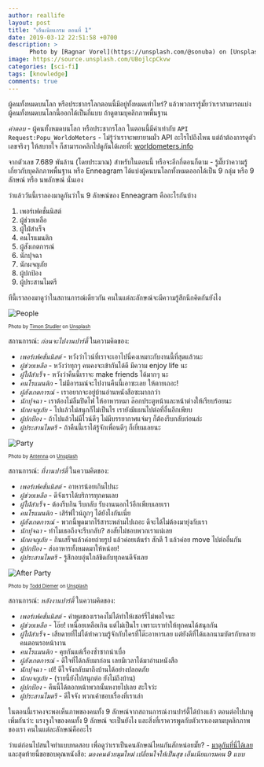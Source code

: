 ```yaml
---
author: reallife
layout: post
title: "เอ็นเนียแกรม ตอนที่ 1"
date: 2019-03-12 22:51:58 +0700
description: >
      Photo by [Ragnar Vorel](https://unsplash.com/@sonuba) on [Unsplash](https://unsplash.com/)
image: https://source.unsplash.com/UBojlcpCkvw
categories: [sci-fi]
tags: [knowledge]
comments: true
---
```

ผู้คนทั้งหมดบนโลก หรือประชากรโลกตอนนี้มีอยู่ทั้งหมดเท่าไหร่? แล้วพวกเรารู้มั๊ยว่าเราสามารถแบ่งผู้คนทั้งหมดบนโลกนี้ออกได้เป็นกี่แบบ ถ้าดูตามบุคลิกภาพพื้นฐาน

*คำตอบ* - ผู้คนทั้งหมดบนโลก หรือประชากรโลก ในตอนนี้มีค่าเท่ากับ `API Request:Popu_WorldoMeters` - ไม่รู้ว่าเราจะพยายามมั่ว API อะไรไปถึงไหน แต่ถ้าต้องการดูตัวเลขจริงๆ ให้สบายใจ ก็สามารถคลิกไปดูกันได้เลยที่:  [worldometers.info](http://www.worldometers.info/world-population/)

จากตัวเลข 7.689 พันล้าน (โดยประมาณ) สำหรับในตอนนี้ หรือจะอีกกี่ตอนก็ตาม - รู้มั๊ยว่าความรู้เกี่ยวกับบุคลิกภาพพื้นฐาน หรือ Enneagram ได้แบ่งผู้คนบนโลกทั้งหมดออกได้เป็น 9 กลุ่ม หรือ 9 ลักษณ์ หรือ นพลักษณ์ นั่นเอง

ว่าแล้ววันนี้เราลองมาดูกันว่าใน 9 ลักษณ์ของ Enneagram คืออะไรกันบ้าง
1. เพอร์เฟคชั่นนิสต์
2. ผู้ช่วยเหลือ
3. ผู้ใฝ่สำเร็จ
4. คนโรแมนติก
5. ผู้สังเกตการณ์
6. นักปุจฉา
7. นักผจญภัย
8. ผู้ปกป้อง
9. ผู้ประสานไมตรี

ทีนี้เราลองมาดูว่าในสถานการณ์เดียวกัน คนในแต่ละลักษณ์จะมีความรู้สึกนึกคิดกันยังไง


![People](https://source.unsplash.com/ABGaVhJxwDQ/400x267)

<sup><sub>Photo by [Timon Studler](https://unsplash.com/@derstudi) on [Unsplash](https://unsplash.com/)</sub></sup>

สถานการณ์: *ก่อนจะไปงานปาร์ตี้* ในความคิดของ:
- *เพอร์เฟคชั่นนิสต์* - หวังว่าไวน์ที่เราจะเอาไปนี่คงเหมาะกับงานนี้ที่สุดแล้วนะ
- *ผู้ช่วยเหลือ* - หวังว่าทุกๆ คนคงจะเข้ากันได้ดี มีความ enjoy life นะ
- *ผู้ใฝ่สำเร็จ* - หวังว่าคืนนี้เราจะ make friends ได้มากๆ นะ
- *คนโรแมนติก* - ไม่มีอารมณ์จะไปงานคืนนี้เอาซะเลย ให้ตายเถอะ!
- *ผู้สังเกตการณ์* - เราอยากจะอยู่บ้านอ่านหนังสือซะมากกว่า
- *นักปุจฉา* - เราต้องไม่ลืมปิดไฟ ให้อาหารหมา ล๊อกประตูหน้าและหน้าต่างให้เรียบร้อยนะ
- *นักผจญภัย* - ไปแล้วไม่สนุกก็ไม่เป็นไร เรายังมีแผนไปต่อที่อื่นอีกเพียบ
- *ผู้ปกป้อง* - ถ้าไปแล้วไม่มีไวน์ดีๆ ไม่มีบรรยากาศแจ่มๆ ก็ต้องรีบกลับก่อนล่ะ
- *ผู้ประสานไมตรี* - ถ้าคืนนี้เราได้รู้จักเพื่อนดีๆ ก็เยี่ยมเลยนะ

![Party](https://source.unsplash.com/ZDN-G1xBWHY/400x267)

<sup><sub>Photo by [Antenna](https://unsplash.com/@antenna) on [Unsplash](https://unsplash.com/)</sub></sup>

สถานการณ์: *ที่งานปาร์ตี้* ในความคิดของ:
- *เพอร์เฟคชั่นนิสต์* - อาหารน้อยเกินไปนะ
- *ผู้ช่วยเหลือ* - ดีจังเราได้บริการทุกคนเลย
- *ผู้ใฝ่สำเร็จ* - ต้องรีบกิน รีบกลับ รับงานนอกไว้อีกเพียบเลยเรา
- *คนโรแมนติก* - เสิร์ฟไวน์ถูกๆ ได้ยังไงกันเนี่ย
- *ผู้สังเกตการณ์* - พวกนี้พูดมากไร้สาระพล่ามไปเถอะ ดีจะได้ไม่ต้องมายุ่งกับเรา
- *นักปุจฉา* - ทำไมเธอถึงจะรีบกลับ? สงสัยไม่ชอบพวกเราแน่เลย
- *นักผจญภัย* - กินเสร็จแล้วค่อยถ่ายรูป แล้วค่อยเต้นรำ สักตี 1 แล้วค่อย move ไปต่ออื่นกัน
- *ผู้ปกป้อง* - ส่งอาหารทั้งหมดมาให้หน่อย!
- *ผู้ประสานไมตรี* - รู้สึกอบอุ่นใกล้ชิดกับทุกคนดีจังเลย

![After Party](https://source.unsplash.com/SEFR62Upnqw/400x253)

<sup><sub>Photo by [Todd Diemer](https://unsplash.com/@todd_diemer) on [Unsplash](https://unsplash.com/)</sub></sup>

สถานการณ์: *หลังงานปาร์ตี้* ในความคิดของ:
- *เพอร์เฟคชั่นนิสต์* - คำพูดของเราคงไม่ได้ทำให้เชอร์รี่ไม่พอใจนะ
- *ผู้ช่วยเหลือ* - โอ๊ย! เหนื่อยเหลือเกิน แต่ไม่เป็นไร เพราะเราทำให้ทุกคนได้สนุกกัน
- *ผู้ใฝ่สำเร็จ* - เสียดายที่ไม่ได้ทำความรู้จักกับใครที่โต๊ะอาหารเลย แต่ยังดีที่ได้แลกนามบัตรกับหลายคนตอนรอหน้างาน
- *คนโรแมนติก* - คุยกันแต่เรื่องซ้ำซากน่าเบื่อ
- *ผู้สังเกตการณ์* - ดีใจที่ได้กลับมาก่อน เลยมีเวลาได้มาอ่านหนังสือ
- *นักปุจฉา* - เย้! ดีใจจังกลับมาถึงบ้านได้อย่างปลอดภัย
- *นักผจญภัย* - (รายนี้ยังไปสนุกต่อ ยังไม่ถึงบ้าน)
- *ผู้ปกป้อง* - คืนนี้ได้ตอกหน้าพวกนั้นหงายไปเลย สะใจว่ะ
- *ผู้ประสานไมตรี* - ดีใจจัง พวกเค้าชอบเรื่องที่เราเล่า

ในตอนนี้เราคงจะพอเห็นภาพของคนทั้ง 9 ลักษณ์จากสถานการณ์งานปาร์ตี้ได้บ้างแล้ว ตอนต่อไปมาดูเพิ่มกันว่า: แรงจูงใจของคนทั้ง 9 ลักษณ์ จะเป็นยังไง และสิ่งที่เราควรพูดกับตัวเราเองตามบุคลิกภาพของเรา คนในแต่ละลักษณ์คืออะไร

ว่าแต่ก่อนไปสนใจทำแบบทดสอบ เพื่อดูว่าเราเป็นคนลักษณ์ไหนกันสักหน่อยมั๊ย? - [มาดูกันที่นี่ได้เลย](https://www.quotev.com/quiz/1229587/What-Enneagram-Type-are-you) และสุดท้ายนี้ขอขอบคุณหนังสือ: *มองคนด้วยมุมใหม่ เปลี่ยนใจให้เป็นสุข เอ็นเนียแกรมคน 9 แบบ*
